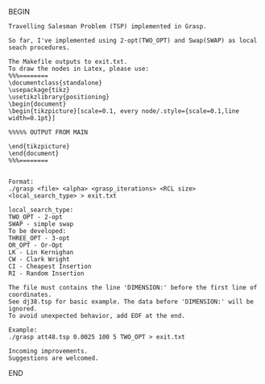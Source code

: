 BEGIN

	Travelling Salesman Problem (TSP) implemented in Grasp.

	So far, I've implemented using 2-opt(TWO_OPT) and Swap(SWAP) as local seach procedures.

	The Makefile outputs to exit.txt.
	To draw the nodes in Latex, please use:
	%%%========
	\documentclass{standalone}
	\usepackage{tikz}
	\usetikzlibrary{positioning}
	\begin{document}
	\begin{tikzpicture}[scale=0.1, every node/.style={scale=0.1,line width=0.1pt}]

	%%%%% OUTPUT FROM MAIN

	\end{tikzpicture}
	\end{document}
	%%%========


	Format:
	./grasp <file> <alpha> <grasp_iterations> <RCL size> <local_search_type> > exit.txt

	local_search_type:
	TWO_OPT - 2-opt
	SWAP - simple swap
	To be developed:
	THREE_OPT - 3-opt
	OR_OPT - Or-Opt
	LK - Lin Kernighan
	CW - Clark Wright
	CI - Cheapest Insertion
	RI - Random Insertion

	The file must contains the line 'DIMENSION:' before the first line of coordinates.
	See dj38.tsp for basic example. The data before 'DIMENSION:' will be ignored.
	To avoid unexpected behavior, add EOF at the end.

	Example:
	./grasp att48.tsp 0.0025 100 5 TWO_OPT > exit.txt

	Incoming improvements.
	Suggestions are welcomed.

END